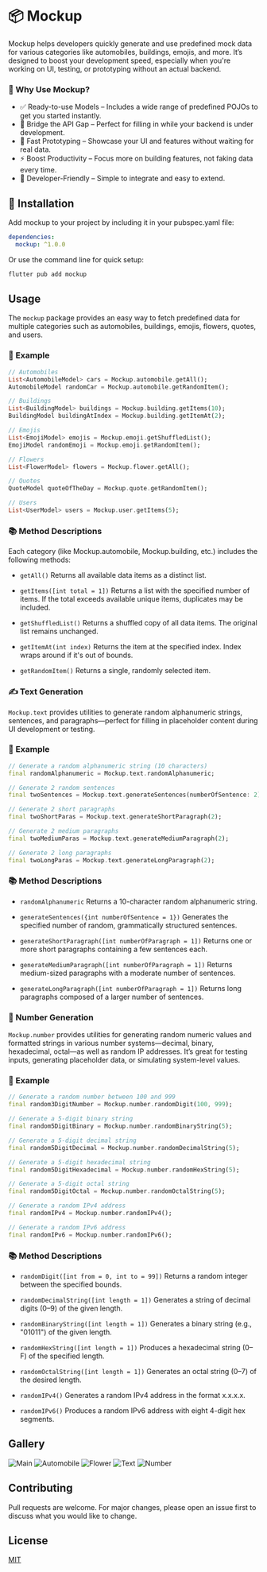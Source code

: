 # 📦 Mockup

Mockup helps developers quickly generate and use predefined mock data for various categories like automobiles, buildings, emojis, and more. It’s designed to boost your development speed, especially when you're working on UI, testing, or prototyping without an actual backend.

### 🚀 Why Use Mockup?

- ✅ Ready-to-use Models – Includes a wide range of predefined POJOs to get you started instantly.
- 🔌 Bridge the API Gap – Perfect for filling in while your backend is under development.
- 🧪 Fast Prototyping – Showcase your UI and features without waiting for real data.
- ⚡ Boost Productivity – Focus more on building features, not faking data every time.
- 🎯 Developer-Friendly – Simple to integrate and easy to extend.

## 🚀 Installation

Add mockup to your project by including it in your pubspec.yaml file:

```yaml
dependencies:
  mockup: ^1.0.0
```

Or use the command line for quick setup:

```bash
flutter pub add mockup
```

## Usage

The `mockup` package provides an easy way to fetch predefined data for multiple categories such as automobiles, buildings, emojis, flowers, quotes, and users.

### 🔧 Example

```dart
// Automobiles
List<AutomobileModel> cars = Mockup.automobile.getAll();
AutomobileModel randomCar = Mockup.automobile.getRandomItem();

// Buildings
List<BuildingModel> buildings = Mockup.building.getItems(10);
BuildingModel buildingAtIndex = Mockup.building.getItemAt(2);

// Emojis
List<EmojiModel> emojis = Mockup.emoji.getShuffledList();
EmojiModel randomEmoji = Mockup.emoji.getRandomItem();

// Flowers
List<FlowerModel> flowers = Mockup.flower.getAll();

// Quotes
QuoteModel quoteOfTheDay = Mockup.quote.getRandomItem();

// Users
List<UserModel> users = Mockup.user.getItems(5);
```

### 📚 Method Descriptions

Each category (like Mockup.automobile, Mockup.building, etc.) includes the following methods:

- `getAll()`
Returns all available data items as a distinct list.

- `getItems([int total = 1])`
Returns a list with the specified number of items. If the total exceeds available unique items, duplicates may be included.

- `getShuffledList()`
Returns a shuffled copy of all data items. The original list remains unchanged.

- `getItemAt(int index)`
Returns the item at the specified index. Index wraps around if it's out of bounds.

- `getRandomItem()`
Returns a single, randomly selected item.


### ✍️ Text Generation

`Mockup.text` provides utilities to generate random alphanumeric strings, sentences, and paragraphs—perfect for filling in placeholder content during UI development or testing.

### 🔧 Example

```dart
// Generate a random alphanumeric string (10 characters)
final randomAlphanumeric = Mockup.text.randomAlphanumeric;

// Generate 2 random sentences
final twoSentences = Mockup.text.generateSentences(numberOfSentence: 2);

// Generate 2 short paragraphs
final twoShortParas = Mockup.text.generateShortParagraph(2);

// Generate 2 medium paragraphs
final twoMediumParas = Mockup.text.generateMediumParagraph(2);

// Generate 2 long paragraphs
final twoLongParas = Mockup.text.generateLongParagraph(2);
```

### 📚 Method Descriptions

- `randomAlphanumeric`
Returns a 10-character random alphanumeric string.

- `generateSentences({int numberOfSentence = 1})`
Generates the specified number of random, grammatically structured sentences.

- `generateShortParagraph([int numberOfParagraph = 1])`
Returns one or more short paragraphs containing a few sentences each.

- `generateMediumParagraph([int numberOfParagraph = 1])`
Returns medium-sized paragraphs with a moderate number of sentences.

- `generateLongParagraph([int numberOfParagraph = 1])`
Returns long paragraphs composed of a larger number of sentences.

### 🔢 Number Generation

`Mockup.number` provides utilities for generating random numeric values and formatted strings in various number systems—decimal, binary, hexadecimal, octal—as well as random IP addresses. It’s great for testing inputs, generating placeholder data, or simulating system-level values.

### 🔧 Example

```dart
// Generate a random number between 100 and 999
final random3DigitNumber = Mockup.number.randomDigit(100, 999);

// Generate a 5-digit binary string
final random5DigitBinary = Mockup.number.randomBinaryString(5);

// Generate a 5-digit decimal string
final random5DigitDecimal = Mockup.number.randomDecimalString(5);

// Generate a 5-digit hexadecimal string
final random5DigitHexadecimal = Mockup.number.randomHexString(5);

// Generate a 5-digit octal string
final random5DigitOctal = Mockup.number.randomOctalString(5);

// Generate a random IPv4 address
final randomIPv4 = Mockup.number.randomIPv4();

// Generate a random IPv6 address
final randomIPv6 = Mockup.number.randomIPv6();
```

### 📚 Method Descriptions

- `randomDigit([int from = 0, int to = 99])`
Returns a random integer between the specified bounds.

- `randomDecimalString([int length = 1])`
Generates a string of decimal digits (0–9) of the given length.

- `randomBinaryString([int length = 1])`
Generates a binary string (e.g., "01011") of the given length.

- `randomHexString([int length = 1])`
Produces a hexadecimal string (0–F) of the specified length.

- `randomOctalString([int length = 1])`
Generates an octal string (0–7) of the desired length.

- `randomIPv4()`
Generates a random IPv4 address in the format x.x.x.x.

- `randomIPv6()`
Produces a random IPv6 address with eight 4-digit hex segments.

## Gallery

![Main](assets/main.jpg)
![Automobile](assets/automobile.jpg)
![Flower](assets/flower.jpg)
![Text](assets/text.jpg)
![Number](assets/number.jpg)

## Contributing
Pull requests are welcome. For major changes, please open an issue first to discuss what you would like to change.


## License
[MIT](https://choosealicense.com/licenses/mit/)